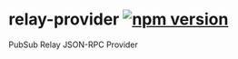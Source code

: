 # relay-provider [![npm version](https://badge.fury.io/js/relay-provider.svg)](https://badge.fury.io/js/relay-provider)

PubSub Relay JSON-RPC Provider
